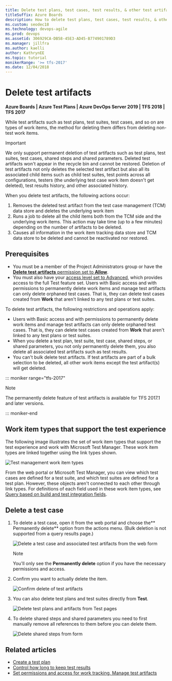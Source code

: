 ```yaml
---
title: Delete test plans, test cases, test results, & other test artifacts
titleSuffix: Azure Boards  
description: How to delete test plans, test cases, test results, & other test artifacts in Azure DevOps Services & TFS 
ms.custom: seodec18
ms.technology: devops-agile
ms.prod: devops
ms.assetid: 306929CA-DB58-45E3-AD45-B774901789D3  
ms.manager: jillfra
ms.author: kaelli
author: KathrynEE
ms.topic: tutorial
monikerRange: '>= tfs-2017'
ms.date: 12/04/2018
---
```


# Delete test artifacts  

**Azure Boards | Azure Test Plans | Azure DevOps Server 2019 | TFS 2018 | TFS 2017**  

<a id="delete-test"> </a> 

While test artifacts such as test plans, test suites, test cases, and so on are types of work items, the method for deleting them differs from deleting non-test work items. 

> [!IMPORTANT]  
> We only support permanent deletion of test artifacts such as test plans, test suites, test cases, shared steps and shared parameters. Deleted test artifacts won't appear in the recycle bin and cannot be restored. Deletion of test artifacts not only deletes the selected test artifact but also all its associated child items such as child test suites, test points across all configurations, testers (the underlying test case work item doesn't get deleted), test results history, and other associated history.

When you delete test artifacts, the following actions occur:

1.	Removes the deleted test artifact from the test case management (TCM) data store and deletes the underlying work item
2.	Runs a job to delete all the child items both from the TCM side and the underlying work items. This action may take time (up to a few minutes) depending on the number of artifacts to be deleted. 
3.	Causes all information in the work item tracking data store and TCM data store to be deleted and cannot be reactivated nor restored. 


## Prerequisites

- You must be a member of the Project Administrators group or have the [**Delete test artifacts** permission set to **Allow**](../../organizations/security/set-permissions-access-work-tracking.md#delete-test-permissions). 
- You must also have your [access level set to Advanced](../../organizations/security/change-access-levels.md), which provides access to the full Test feature set. Users with Basic access and with permissions to permanently delete work items and manage test artifacts can only delete orphaned test cases. That is, they can delete test cases created from **Work** that aren't linked to any test plans or test suites. 

To delete test artifacts, the following restrictions and operations apply:  
- Users with Basic access and with permissions to permanently delete work items and manage test artifacts can only delete orphaned test cases. That is, they can delete test cases created from **Work** that aren't linked to any test plans or test suites.  
- When you delete a test plan, test suite, test case, shared steps, or shared parameters, you not only permanently delete them, you also delete all associated test artifacts such as test results.  
- You can't bulk delete test artifacts. If test artifacts are part of a bulk selection to be deleted, all other work items except the test artifact(s) will get deleted.

::: moniker range="tfs-2017" 

> [!NOTE]   
> The permanently delete feature of test artifacts is available for TFS 2017.1 and later versions. 

::: moniker-end

<a id="test-experience"></a>

## Work item types that support the test experience  

The following image illustrates the set of work item types that support the test experience and work with Microsoft Test Manager. These work item types are linked together using the link types shown. 

  ![Test management work item types](../work-items/guidance/_img/ALM_PT_WITS_TestExperience.png)

From the web portal or Microsoft Test Manager, you can view which test cases are defined for a test suite, 
and which test suites are defined for a test plan. 
However, these objects aren't connected to each other through link types. For definitions of each field used in these work item types, see [Query based on build and test integration fields](../queries/build-test-integration.md).


## Delete a test case

1. To delete a test case, open it from the web portal and choose the** Permanently delete** option from the actions menu. (Bulk deletion is not supported from a query results page.)     
 
	![Delete a test case and associated test artifacts from the web form](_img/move-change-delete/delete-test-artifacts-form.png)  

	> [!NOTE] 
	>You'll only see the **Permanently delete** option if you have the necessary permissions and access. 

2. Confirm you want to actually delete the item.  
  
	![Confirm delete of test artifacts](_img/move-change-delete/perm-delete-test-artifacts-dialog.png)  
 
3. You can also delete test plans and test suites directly from **Test**. 

	![Delete test plans and artifacts from Test pages](_img/move-change-delete/delete-test-plans.png)  

4.	To delete shared steps and shared parameters you need to first manually remove all references to them before you can delete them. 
	
	![Delete shared steps from form](_img/delete-test-shared-steps-remove-link.png)  

## Related articles   

- [Create a test plan](../../test/create-a-test-plan.md)
- [Control how long to keep test results](../../test/how-long-to-keep-test-results.md) 
- [Set permissions and access for work tracking, Manage test artifacts](../../organizations/security/set-permissions-access-work-tracking.md#manage-test-artifacts)

